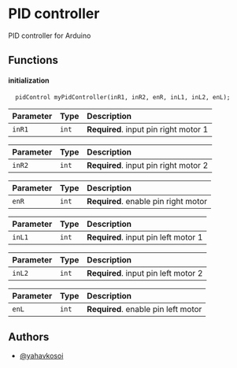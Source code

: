 
# PID controller

PID controller for Arduino


## Functions

#### initialization

```
  pidControl myPidController(inR1, inR2, enR, inL1, inL2, enL);
```

| Parameter | Type     | Description                |
| :-------- | :------- | :------------------------- |
| `inR1` | `int` | **Required**. input pin right motor 1|

| Parameter | Type     | Description                |
| :-------- | :------- | :------------------------- |
| `inR2` | `int` | **Required**. input pin right motor 2|

| Parameter | Type     | Description                |
| :-------- | :------- | :------------------------- |
| `enR` | `int` | **Required**. enable pin right motor|

| Parameter | Type     | Description                |
| :-------- | :------- | :------------------------- |
| `inL1` | `int` | **Required**. input pin left motor 1|

| Parameter | Type     | Description                |
| :-------- | :------- | :------------------------- |
| `inL2` | `int` | **Required**. input pin left motor 2|

| Parameter | Type     | Description                |
| :-------- | :------- | :------------------------- |
| `enL` | `int` | **Required**. enable pin left motor|



## Authors

- [@yahavkosoi](https://www.github.com/yahavkosoi)


